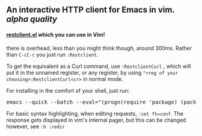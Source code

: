 ## An interactive HTTP client for Emacs in vim. *alpha quality*

#### [restclient.el](https://github.com/pashky/restclient.el) which you can use in Vim!

there is overhead, less than you might think though, around 300ms. Rather than `C-cC-c` you just run `:Restclient`.

To get the equivalent as a Curl command, use `:RestclientCurl` , which will put it in the unnamed register, or any register, by using `"<reg of your choosing>:RestclientCurl<cr>` in normal mode.

For installing in the comfort of your shell, just run:
<pre>emacs --quick --batch --eval="(progn(require 'package) (package-initialize) (add-to-list 'package-archives '(\"melpa\" . \"http://melpa.milkbox.net/packages/\") t) (setq url-http-attempt-keepalives nil) (package-refresh-contents) (package-install 'restclient))"</pre>

For basic syntax highlighting, when editing requests, `:set ft=conf`. The response gets displayed in vim's internal pager, but this can be changed however, see `:h :redir`
